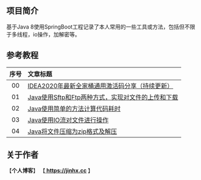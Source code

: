 ## 项目简介
基于Java 8使用SpringBoot工程记录了本人常用的一些工具或方法，包括但不限于多线程，io操作，加解密等。

## 参考教程
|序号|文章标题|
|:---:|:---|
|00|[IDEA2020年最新全家桶通用激活码分享（持续更新）](https://jinhx.cc/article/37)|
|01|[Java使用Sftp和Ftp两种方式，实现对文件的上传和下载](https://www.jianshu.com/p/79dae0e59d29)|
|02|[Java使用简单的方法计算代码耗时](https://www.jianshu.com/p/ae6f9bfc8349)|
|03|[Java使用IO流对文件进行操作](https://www.jianshu.com/p/b15d4c3782b3)|
|04|[Java将文件压缩为zip格式及解压](https://www.jianshu.com/p/1ea9cd31e273)|

## 关于作者
【<b>个人博客</b>】    【<b><a href="https://luoyublog.com"> https://jinhx.cc </a></b>】<br/>
